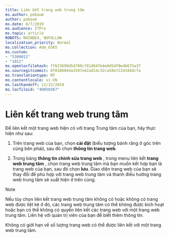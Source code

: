 ```yaml
---
title: Liên kết trang web trung tâm
ms.author: pebaum
author: pebaum
ms.date: 8/7/2019
ms.audience: ITPro
ms.topic: article
ROBOTS: NOINDEX, NOFOLLOW
localization_priority: Normal
ms.collection: Adm_O365
ms.custom:
- "5300012"
- "1012"
ms.openlocfilehash: ff623699d54700c781d64fb4e0d5df0edb675a37
ms.sourcegitcommit: 0f0186044a3597e42ad14c32ca58e7224344dcfa
ms.translationtype: MT
ms.contentlocale: vi-VN
ms.lasthandoff: 12/15/2019
ms.locfileid: "40050367"
---
```

# <a name="associate-a-hub-site"></a>Liên kết trang web trung tâm

Để liên kết một trang web hiện có với trang Trung tâm của bạn, hãy thực hiện như sau:
  
1. Trên trang web của bạn, chọn **cài đặt** (biểu tượng bánh răng ở góc trên cùng bên phải), sau đó chọn **thông tin trang web**.

2. Trong bảng **thông tin chỉnh sửa trang web** , trong menu liên kết **trang web trung tâm** , chọn trang web trung tâm mà bạn muốn kết hợp bạn là trang web của bạn, sau đó chọn **lưu**. Giao diện trang web của bạn sẽ thay đổi để phù hợp với trang web trung tâm và thanh điều hướng trang web trung tâm sẽ xuất hiện ở trên cùng.

 > [!Note]
>Nếu tùy chọn liên kết trang web trung tâm không có hoặc không có trang web được liệt kê ở đó, các trang web trung tâm có thể không được kích hoạt hoặc bạn có thể không có quyền liên kết các trang web với một trang web trung tâm. Liên hệ với quản trị viên của bạn để biết thêm thông tin.
>
>Không có giới hạn về số lượng trang web có thể được liên kết với một trang web trung tâm.
  